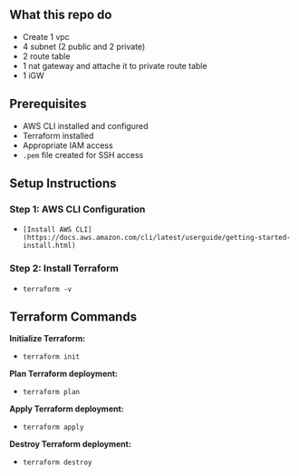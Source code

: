 ## What this repo do
- Create 1 vpc
- 4 subnet (2 public and 2 private)
- 2 route table
- 1 nat gateway and attache it to private route table
- 1 iGW

## Prerequisites

- AWS CLI installed and configured
- Terraform installed
- Appropriate IAM access
- `.pem` file created for SSH access

## Setup Instructions

### Step 1: AWS CLI Configuration
- `[Install AWS CLI](https://docs.aws.amazon.com/cli/latest/userguide/getting-started-install.html)`
   
### Step 2: Install Terraform
- `terraform -v`

## Terraform Commands
**Initialize Terraform:**
- `terraform init`

**Plan Terraform deployment:**
- `terraform plan`

**Apply Terraform deployment:**
- `terraform apply`

**Destroy Terraform deployment:**
- `terraform destroy`
